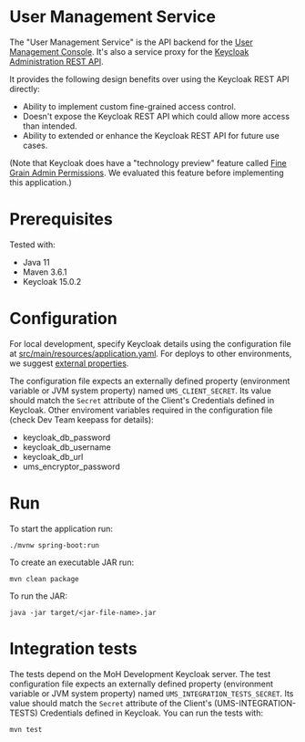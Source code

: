 # User Management Service

The "User Management Service" is the API backend for the [User Management Console](../frontend). It's also a service proxy for the [Keycloak Administration REST API](https://www.keycloak.org/docs-api/9.0/rest-api/index.html).

It provides the following design benefits over using the Keycloak REST API directly:
* Ability to implement custom fine-grained access control.
* Doesn't expose the Keycloak REST API which could allow more access than intended.
* Ability to extended or enhance the Keycloak REST API for future use cases.

(Note that Keycloak does have a "technology preview" feature called [Fine Grain Admin Permissions](https://www.keycloak.org/docs/latest/server_admin/#_fine_grain_permissions). We evaluated this feature before implementing this application.)

# Prerequisites

Tested with:
* Java 11
* Maven 3.6.1
* Keycloak 15.0.2

# Configuration

For local development, specify Keycloak details using the configuration file at [src/main/resources/application.yaml](src/main/resources/application.yaml). For deploys to other environments, we suggest [external properties](https://docs.spring.io/spring-boot/docs/current/reference/html/spring-boot-features.html#boot-features-external-config-files).

The configuration file expects an externally defined property (environment variable or JVM system property) named `UMS_CLIENT_SECRET`. Its value should match the `Secret` attribute of the Client's Credentials defined in Keycloak.
Other enviroment variables required in the configuration file (check Dev Team keepass for details): 
* keycloak_db_password
* keycloak_db_username
* keycloak_db_url
* ums_encryptor_password

# Run

To start the application run:
```
./mvnw spring-boot:run
```

To create an executable JAR run:
```
mvn clean package
```

To run the JAR:
```
java -jar target/<jar-file-name>.jar
```

# Integration tests

The tests depend on the MoH Development Keycloak server. The test configuration file expects an externally defined property (environment variable or JVM system property) named `UMS_INTEGRATION_TESTS_SECRET`. Its value should match the `Secret` attribute of the Client's (UMS-INTEGRATION-TESTS) Credentials defined in Keycloak.
You can run the tests with:
```
mvn test
```
